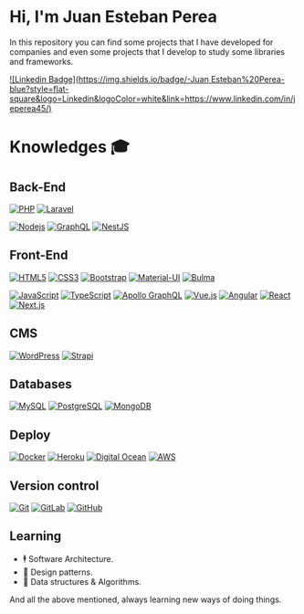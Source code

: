 # Hi, I'm Juan Esteban Perea
In this repository you can find some projects that I have developed for companies and even some projects that I develop to study some libraries and frameworks.

[![Linkedin Badge](https://img.shields.io/badge/-Juan Esteban%20Perea-blue?style=flat-square&logo=Linkedin&logoColor=white&link=https://www.linkedin.com/in/jeperea45/)](https://www.linkedin.com/in/jeperea45/)

# Knowledges :mortar_board:
## Back-End
[![PHP](https://img.shields.io/badge/-PHP-777BB4?style=flat-square&logo=php&logoColor=white&link=https://github.com/jeperea45/)](https://github.com/jeperea45/)
[![Laravel](https://img.shields.io/badge/-Laravel-FF2D20?style=flat-square&logo=laravel&logoColor=white&link=https://github.com/jeperea45/)](https://github.com/jeperea45/)

[![Nodejs](https://img.shields.io/badge/-Node.js-339933?style=flat-square&logo=Node.js&logoColor=white&link=https://github.com/jeperea45/)](https://github.com/jeperea45/)
[![GraphQL](https://img.shields.io/badge/-GraphQL-E10098?style=flat-square&logo=graphql&link=https://github.com/jeperea45/)](https://github.com/jeperea45/)
[![NestJS](https://img.shields.io/badge/-NestJS-black?style=flat-square&logo=nestjs&logoColor=e0234e&link=https://github.com/jeperea45/)](https://github.com/jeperea45/)

## Front-End
[![HTML5](https://img.shields.io/badge/-HTML5-E34F26?style=flat-square&logo=html5&logoColor=white&link=https://github.com/jeperea45/)](https://github.com/jeperea45/)
[![CSS3](https://img.shields.io/badge/-CSS3-1572B6?style=flat-square&logo=css3&link=https://github.com/jeperea45/)](https://github.com/jeperea45/)
[![Bootstrap](https://img.shields.io/badge/-Bootstrap-563D7C?style=flat-square&logo=bootstrap&link=https://github.com/jeperea45/)](https://github.com/jeperea45/)
[![Material-UI](https://img.shields.io/badge/-Material%20UI-0081CB?style=flat-square&logo=material-ui&link=https://github.com/jeperea45/)](https://github.com/jeperea45/)
[![Bulma](https://img.shields.io/badge/-Bulma-00D1B2?style=flat-square&logo=material-ui&link=https://github.com/jeperea45/)](https://github.com/jeperea45/)

[![JavaScript](https://img.shields.io/badge/-JavaScript-black?style=flat-square&logo=javascript&link=https://github.com/jeperea45/)](https://github.com/jeperea45/)
[![TypeScript](https://img.shields.io/badge/-TypeScript-black?style=flat-square&logo=typescript&link=https://github.com/jeperea45/)](https://github.com/jeperea45/)
[![Apollo GraphQL](https://img.shields.io/badge/-Apollo%20GraphQL-311C87?style=flat-square&logo=apollo-graphql&link=https://github.com/jeperea45/)](https://github.com/jeperea45/)
[![Vue.js](https://img.shields.io/badge/-Vuejs-black?style=flat-square&logo=vue.js&link=https://github.com/jeperea45/)](https://github.com/jeperea45/)
[![Angular](https://img.shields.io/badge/-Angular-DD0031?style=flat-square&logo=angular&link=https://github.com/jeperea45/)](https://github.com/jeperea45/)
[![React](https://img.shields.io/badge/-React-black?style=flat-square&logo=react&link=https://github.com/jeperea45/)](https://github.com/jeperea45/)
[![Next.js](https://img.shields.io/badge/-Nest.js-black?style=flat-square&logo=next.js&logoColor=white&link=https://github.com/jeperea45/)](https://github.com/jeperea45/)

## CMS
[![WordPress](https://img.shields.io/badge/-WordPress-21759B?style=flat-square&logo=wordpress&link=https://github.com/jeperea45/)](https://github.com/jeperea45/)
[![Strapi](https://img.shields.io/badge/-Strapi-1e1d80?style=flat-square&logo=strapi&link=https://github.com/jeperea45/)](https://github.com/jeperea45/)

## Databases
[![MySQL](https://img.shields.io/badge/-MySQL-4479A1?style=flat-square&logo=mysql&logoColor=white&link=https://github.com/jeperea45/)](https://github.com/jeperea45/)
[![PostgreSQL](https://img.shields.io/badge/-PostgreSQL-336791?style=flat-square&logo=postgresql&logoColor=white&link=https://github.com/jeperea45/)](https://github.com/jeperea45/)
[![MongoDB](https://img.shields.io/badge/-MongoDB-black?style=flat-square&logo=mongodb&link=https://github.com/jeperea45/)](https://github.com/jeperea45/)

## Deploy
[![Docker](https://img.shields.io/badge/-Docker-black?style=flat-square&logo=docker&link=https://github.com/jeperea45/)](https://github.com/jeperea45/)
[![Heroku](https://img.shields.io/badge/-Heroku-430098?style=flat-square&logo=heroku&link=https://github.com/jeperea45/)](https://github.com/jeperea45/)
[![Digital Ocean](https://img.shields.io/badge/-DigitalOcean-17158e?style=flat-square&logo=digitalocean&link=https://github.com/jeperea45/)](https://github.com/jeperea45/)
[![AWS](https://img.shields.io/badge/-Amazon%20Web%20Services-ff9900?style=flat-square&logo=amazonaws&link=https://github.com/jeperea45/)](https://github.com/jeperea45/)

## Version control
[![Git](https://img.shields.io/badge/-Git-black?style=flat-square&logo=git&link=https://github.com/jeperea45/)](https://github.com/jeperea45/)
[![GitLab](https://img.shields.io/badge/-GitLab-black?style=flat-square&logo=gitlab&link=https://github.com/jeperea45/)](https://github.com/jeperea45/)
[![GitHub](https://img.shields.io/badge/-GitHub-181717?style=flat-square&logo=github&link=https://github.com/jeperea45/)](https://github.com/jeperea45/)

## Learning
- 🕴 Software Architecture.
- 🎯 Design patterns.
- 🧩 Data structures & Algorithms.

And all the above mentioned, always learning new ways of doing things.
